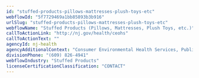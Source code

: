 ```yaml
---
id: "stuffed-products-pillows-mattresses-plush-toys-etc"
webflowId: "5f7729469a1bb85893b3b916"
urlSlug: "stuffed-products-pillows-mattresses-plush-toys-etc"
webflowName: "Stuffed Products (Pillows, Mattresses, Plush Toys, etc.)"
callToActionLink: "http://nj.gov/health/ceohs"
callToActionText: ""
agencyId: nj-health
agencyAdditionalContext: "Consumer Environmental Health Services, Public Health Sanitation and Safety Program"
divisionPhone: "(609) 826-4941"
webflowIndustry: "Stuffed Products"
licenseCertificationClassification: "CONTACT"
---
```

